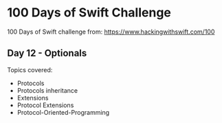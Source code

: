 # 100 Days of Swift Challenge

100 Days of Swift challenge from: https://www.hackingwithswift.com/100

## Day 12 - Optionals

Topics covered:
- Protocols
- Protocols inheritance
- Extensions
- Protocol Extensions
- Protocol-Oriented-Programming
